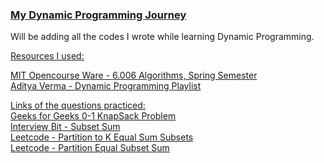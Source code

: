 ### <ins> My Dynamic Programming Journey </ins>

Will be adding all the codes I wrote while learning Dynamic Programming.

<ins> Resources I used: </ins>

[MIT Opencourse Ware - 6.006 Algorithms, Spring Semester](https://youtube.com/playlist?list=PLZES21J5RvsHOeSW9Vrvo0EEc2juNe3tX) <br />
[Aditya Verma - Dynamic Programming Playlist](https://youtube.com/playlist?list=PL_z_8CaSLPWekqhdCPmFohncHwz8TY2Go)

<ins> Links of the questions practiced:</ins> <br />
[Geeks for Geeks 0-1 KnapSack Problem](https://practice.geeksforgeeks.org/problems/0-1-knapsack-problem0945/1#) <br />
[Interview Bit - Subset Sum](https://www.interviewbit.com/problems/subset-sum-problem/)<br />
[Leetcode - Partition to K Equal Sum Subsets](https://leetcode.com/problems/partition-to-k-equal-sum-subsets/)<br />
[Leetcode - Partition Equal Subset Sum](https://leetcode.com/problems/partition-equal-subset-sum/)<br />
